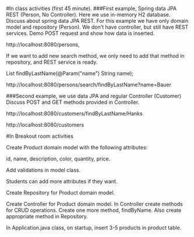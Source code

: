 #In class activities (first 45 minute).
###First example, Spring data JPA REST (Person, No Controller).
Here we use in-memory H2 database.
Discuss about spring data JPA REST. For this example we have only domain model and repository (Person). We don't have controller, but still have REST services. Demo POST request and show how data is inserted.

http://localhost:8080/persons, 

If we want to add new search method, we only need to add that method in repository, and REST service is ready.

List<Person> findByLastName(@Param("name") String name);

http://localhost:8080/persons/search/findByLastName?name=Bauer

###Second example, we use data JPA and regular Controller (Customer)
Discuss POST and GET methods provided in Controller.

http://localhost:8080/customers/findByLastName/Hanks

http://localhost:8080/customers

#In Breakout room activities

Create Product domain model with the following attributes:

id, name, description, color, quantity, price.

Add validations in model class.

Students can add more attributes if they want.

Create Repository for Product domain model.

Create Controller for Product domain model. In Controller create methods for CRUD operations.
Create one more method, findByName. Also create appropriate method in Repository.

In Application.java class, on startup, insert 3-5 products in product table.

